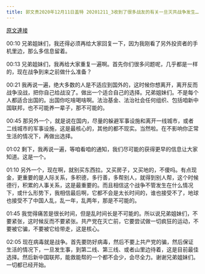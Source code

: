 ```yaml
---
title: 郭文贵2020年12月11日盖特 20201211_3收到了很多战友的有关一旦灭共战争发生……战友们应该做什么……？这样的问题，我在这里简单地回答！
---
```


[原文連接](https://gnews.org/ThreadView/53479553)

00:10 兄弟姐妹们，我还得必须再给大家回复一下，因为我刚看了另外投资者的手机里边，那么多信息留着。


00:13 兄弟姐妹们，我再给大家重复一遍啊。首先你们很多问题呢，几乎都是一样的，现在战争到来之前做什么准备？


00:21 我再说一遍，绝大多数的人是不适应到国外的，这时候你想离开，离开反而战争没战，把你自己给战没了。做出一个适合自己的选择。兄弟姐妹们。不是每个人都适合出国的。出国你吃啥喝啥啊。法治基金、法治社会任何组织、包括咱新中国联邦，也不可能养一辈子，那不可能的。


00:45 那另外一个，就是说在国内，尽量的躲避军事设施和离开一线城市，或者二线城市的军事设施，这是最核心的，其他的都不现实。当然啦。在不影响你正常生活的情况下，再做出选择。


01:02 剩下，我再说一遍，等咱看咱的通知，我们尽可能的获得更早的信息让大家知道。这是一个。


01:10 另外一个，现在啊，就别买东西拉。又买房子，又买地的，不傻吗。有点现金，更重要的是人际关系，多积德，多行善，多帮别人，就得到别人帮，这个时候德行，积累的人事关系，这是最重要的。而且相信这个战争不管发生在什么情况下，或什么形势下，我相信最后啊，它都不会是太长时间的，谁也接受不了，地球也接受不了中国人乱，乱一年，乱两年，那是不可能的。


01:45 我觉得痛苦是很长时间，但是乱时间长是不可能的。所以说兄弟姐妹们，不要紧张，这时候反而不要紧张。共产党在灭亡前，它要尝试做一切疯狂的运动，不要被它骗，不要被它给带走，这是核心。


02:05 现在病毒就是战争。首先要防好病毒，然后不要上共产党的骗，然后保证生活的情况下，一旦发生事，到第二线、第三线、或者山里边待着，这是目前最佳选择。然后新中国联邦，能救能帮的一个都不会少，会尽全力。谢谢兄弟姐妹们。一切都已经开始。
